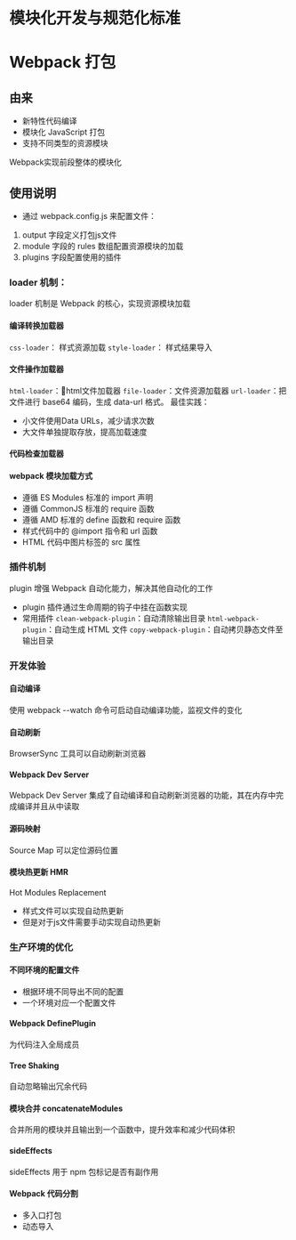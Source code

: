 # **模块化开发与规范化标准**
# **Webpack 打包**
## 由来
- 新特性代码编译
- 模块化 JavaScript 打包
- 支持不同类型的资源模块

Webpack实现前段整体的模块化

## 使用说明
- 通过 webpack.config.js 来配置文件：
1. output 字段定义打包js文件
2. module 字段的 rules 数组配置资源模块的加载
3. plugins 字段配置使用的插件

### loader 机制：
loader 机制是 Webpack 的核心，实现资源模块加载
#### 编译转换加载器
`css-loader`： 样式资源加载
`style-loader`： 样式结果导入

#### 文件操作加载器
`html-loader`：html文件加载器
`file-loader`：文件资源加载器
`url-loader`：把文件进行 base64 编码，生成 data-url 格式。
最佳实践：
- 小文件使用Data URLs，减少请求次数
- 大文件单独提取存放，提高加载速度

#### 代码检查加载器

#### webpack 模块加载方式
- 遵循 ES Modules 标准的 import 声明
- 遵循 CommonJS 标准的 require 函数
- 遵循 AMD 标准的 define 函数和 require 函数
- 样式代码中的 @import 指令和 url 函数
- HTML 代码中图片标签的 src 属性

### 插件机制
plugin 增强 Webpack 自动化能力，解决其他自动化的工作

- plugin 插件通过生命周期的钩子中挂在函数实现
- 常用插件
`clean-webpack-plugin`：自动清除输出目录
`html-webpack-plugin`：自动生成 HTML 文件
`copy-webpack-plugin`：自动拷贝静态文件至输出目录

### 开发体验
#### 自动编译
使用 webpack --watch 命令可启动自动编译功能，监视文件的变化
#### 自动刷新
BrowserSync 工具可以自动刷新浏览器
#### Webpack Dev Server
Webpack Dev Server 集成了自动编译和自动刷新浏览器的功能，其在内存中完成编译并且从中读取
#### 源码映射
Source Map 可以定位源码位置
#### 模块热更新 HMR 
Hot Modules Replacement
- 样式文件可以实现自动热更新
- 但是对于js文件需要手动实现自动热更新

### 生产环境的优化
#### 不同环境的配置文件
- 根据环境不同导出不同的配置
- 一个环境对应一个配置文件
#### Webpack DefinePlugin 
为代码注入全局成员
#### Tree Shaking
自动忽略输出冗余代码
#### 模块合并 concatenateModules
合并所用的模块并且输出到一个函数中，提升效率和减少代码体积
#### sideEffects
sideEffects 用于 npm 包标记是否有副作用
#### Webpack 代码分割
- 多入口打包
- 动态导入